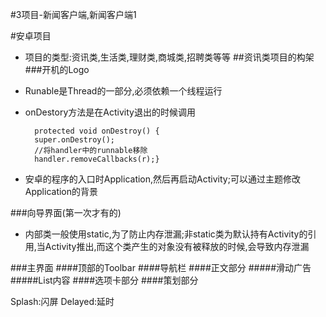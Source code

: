 #3项目-新闻客户端,新闻客户端1

#安卓项目
- 项目的类型:资讯类,生活类,理财类,商城类,招聘类等等
##资讯类项目的构架
###开机的Logo
- Runable是Thread的一部分,必须依赖一个线程运行
- onDestory方法是在Activity退出的时候调用

        protected void onDestroy() {
        super.onDestroy();
        //将handler中的runnable移除
        handler.removeCallbacks(r);}
- 安卓的程序的入口时Application,然后再启动Activity;可以通过主题修改Application的背景

###向导界面(第一次才有的)
- 内部类一般使用static,为了防止内存泄漏;非static类为默认持有Activity的引用,当Activity推出,而这个类产生的对象没有被释放的时候,会导致内存泄漏


###主界面
####顶部的Toolbar
####导航栏
####正文部分
#####滑动广告
#####List内容
####选项卡部分
####策划部分


Splash:闪屏
Delayed:延时
